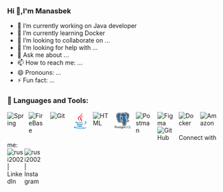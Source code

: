 ### Hi 👋,I'm Manasbek 

- 🔭 I’m currently working on Java developer
- 🌱 I’m currently learning Docker
- 👯 I’m looking to collaborate on ...
- 🤔 I’m looking for help with ...
- 💬 Ask me about ...
- 📫 How to reach me: ...
- 😄 Pronouns: ...
- ⚡ Fun fact: ...
### :toolbox: Languages and Tools:
<img align="left" alt="Spring" width="40px" style="padding-right:10px;" src="https://javabeat.net/wp-content/uploads/2015/06/spring-logo.png" />
<img align="left" alt="FireBase" width="40px" style="padding-right:10px;" src="https://d1muf25xaso8hp.cloudfront.net/https%3A%2F%2Fmeta-l.cdn.bubble.io%2Ff1678214001507x239515035225292830%2F1_ti5CnGh_T4Kqy5aCTLJRcg.png?w=&h=&auto=compress&dpr=1&fit=max" />
<img align="left" alt="Git" width="40px" style="padding-right:10px;" src="https://cdn.jsdelivr.net/gh/devicons/devicon/icons/git/git-original.svg" />
<img align="left" alt="Java" width="40px" style="padding-right:10px;" src="https://raw.githubusercontent.com/devicons/devicon/master/icons/java/java-original.svg" />
<img align="left" alt="HTML" width="40px" style="padding-right:10px;" src="https://cdn.jsdelivr.net/gh/devicons/devicon/icons/html5/html5-plain.svg" />
<img align="left" alt="PostgreSQL" width="40px" style="padding-right:10px;" src="https://raw.githubusercontent.com/devicons/devicon/master/icons/postgresql/postgresql-original-wordmark.svg" />
<img align="left" alt="Postman" width="40px"  style="padding-right:10px;" src="https://cdn.worldvectorlogo.com/logos/postman.svg" />
<img align="left" alt="Figma" width="40px" style="padding-right:10px;" src="https://logospng.org/download/figma/figma-2048.png" />
<img align="left" alt="Docker" width="40px" style="padding-right:10px;" src="https://stickersllamita.com/wp-content/uploads/2022/02/Docker-logo-3.png" />
<img align="left" alt="Amazon" width="40px" style="padding-right:10px;" src="https://upload.wikimedia.org/wikipedia/commons/thumb/9/93/Amazon_Web_Services_Logo.svg/1200px-Amazon_Web_Services_Logo.svg.png" />
<img align="left" alt="GitHub" width="40px" style="padding-right:10px;" src="https://cdn.jsdelivr.net/gh/devicons/devicon/icons/github/github-original.svg" />
<br/>
<br>
<br>
Connect with me:<br>
<img align="left" alt="rusi2002 | LinkedIn" width="40px" src="https://upload.wikimedia.org/wikipedia/commons/thumb/c/ca/LinkedIn_logo_initials.png/480px-LinkedIn_logo_initials.png" />
<img align="left" alt="rusi2002 | Instagram" width="40px" src="https://static.vecteezy.com/system/resources/previews/023/986/555/original/instagram-logo-instagram-logo-transparent-instagram-icon-transparent-free-free-png.png" />

